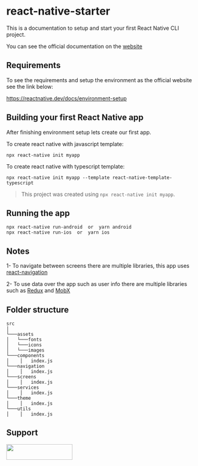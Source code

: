 # react-native-starter

This is a documentation to setup and start your first React Native CLI project.

You can see the official documentation on the [website](https://reactnative.dev/docs/getting-started)

## Requirements

To see the requirements and setup the environment as the official website see the link below:

https://reactnative.dev/docs/environment-setup

## Building your first React Native app

After finishing environment setup lets create our first app.

To create react native with javascript template:

```
npx react-native init myapp
```

To create react native with typescript template:

```
npx react-native init myapp --template react-native-template-typescript
```

> This project was created using `npx react-native init myapp`.

## Running the app

```
npx react-native run-android  or  yarn android
npx react-native run-ios  or  yarn ios
```

## Notes

1- To navigate between screens there are multiple libraries, this app uses [react-navigation](https://reactnavigation.org/docs/getting-started)

2- To use data over the app such as user info there are multiple libraries such as [Redux](https://redux.js.org/introduction/getting-started) and [MobX](https://mobx.js.org/installation.html)

## Folder structure

```
src
│
└───assets
│   └───fonts
│   └───icons
│   └───images
└───components
│    │   index.js
└───navigation
│    │   index.js
└───screens
│    │   index.js
└───services
│    │   index.js
└───theme
│    │   index.js
└───utils
│    │   index.js
```

## Support

<a href="https://www.buymeacoffee.com/mmsmadi"><img src="https://www.buymeacoffee.com/assets/img/custom_images/orange_img.png" style="height: 41px !important;width: 174px !important"  target="_blank"></a>
